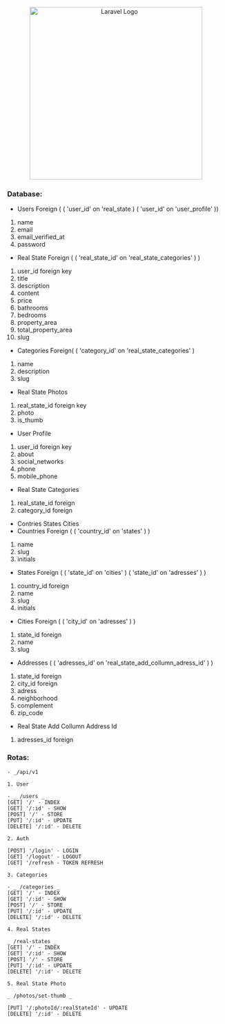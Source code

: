 <p align="center"><a href="https://laravel.com" target="_blank"><img src="https://raw.githubusercontent.com/laravel/art/master/logo-lockup/5%20SVG/2%20CMYK/1%20Full%20Color/laravel-logolockup-cmyk-red.svg" width="400" alt="Laravel Logo"></a></p>


### Database:

- Users Foreign ( ( 'user_id' on 'real_state ) ( 'user_id' on 'user_profile' ))
1. name
2. email
3. email_verified_at
4. password

- Real State  Foreign ( ( 'real_state_id' on 'real_state_categories' ) )
1. user_id foreign key
2. title
3. description
4. content
5. price
6. bathrooms
7. bedrooms
8. property_area
9. total_property_area
10. slug

- Categories  Foreign( ( 'category_id' on 'real_state_categories' )
1. name
2. description
3. slug

- Real State Photos
1. real_state_id foreign key
2. photo
3. is_thumb

- User Profile
1. user_id foreign key
2. about
3. social_networks
4. phone
5. mobile_phone

- Real State Categories
1. real_state_id foreign
2. category_id foreign

- Contries States Cities
- Countries Foreign ( ( 'country_id' on 'states' ) )
1. name
2. slug
3. initials

- States Foreign ( ( 'state_id' on 'cities' ) ( 'state_id' on 'adresses' ) )
1. country_id foreign
2. name
3. slug
4. initials

- Cities Foreign ( ( 'city_id' on 'adresses' ) )
1. state_id foreign
2. name
3. slug

- Addresses ( ( 'adresses_id' on 'real_state_add_collumn_adress_id' ) )
1. state_id foreign
2. city_id foreign
3. adress
4. neighborhood
5. complement
6. zip_code

- Real State Add Collumn Address Id
1. adresses_id foreign

### Rotas:
```
- _/api/v1

1. User

- _ /users _
[GET] '/' - INDEX
[GET] '/:id' - SHOW
[POST] '/' - STORE
[PUT] '/:id' - UPDATE
[DELETE] '/:id' - DELETE

2. Auth

[POST] '/login' - LOGIN
[GET] '/logout' - LOGOUT
[GET] '/refresh - TOKEN REFRESH

3. Categories

- _ /categories _
[GET] '/' - INDEX
[GET] '/:id' - SHOW
[POST] '/' - STORE
[PUT] '/:id' - UPDATE
[DELETE] '/:id' - DELETE

4. Real States

_ /real-states _ 
[GET] '/' - INDEX
[GET] '/:id' - SHOW
[POST] '/' - STORE
[PUT] '/:id' - UPDATE
[DELETE] '/:id' - DELETE

5. Real State Photo

_ /photos/set-thumb _ 

[PUT] '/:photoId/:realStateId' - UPDATE
[DELETE] '/:id' - DELETE



```




